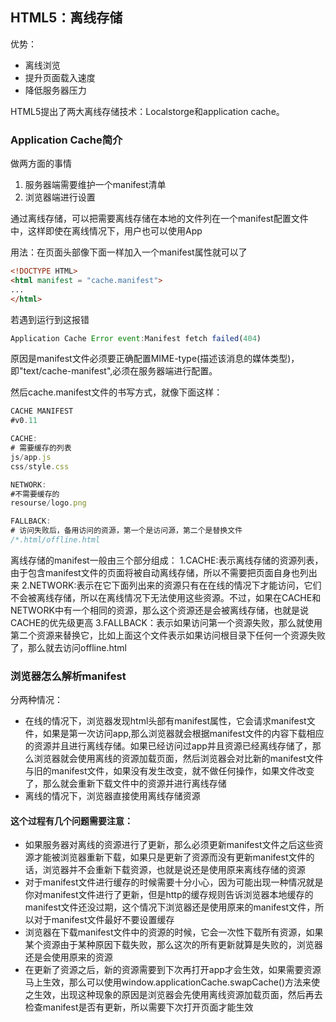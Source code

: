 ## HTML5：离线存储

优势：
- 离线浏览
- 提升页面载入速度
- 降低服务器压力

HTML5提出了两大离线存储技术：Localstorge和application cache。

### Application Cache简介
做两方面的事情
1. 服务器端需要维护一个manifest清单
2. 浏览器端进行设置

通过离线存储，可以把需要离线存储在本地的文件列在一个manifest配置文件中，这样即使在离线情况下，用户也可以使用App

用法：在页面头部像下面一样加入一个manifest属性就可以了
```html
<!DOCTYPE HTML>
<html manifest = "cache.manifest">
...
</html>
```
若遇到运行到这报错
```javascript
Application Cache Error event:Manifest fetch failed(404)
```
原因是manifest文件必须要正确配置MIME-type(描述该消息的媒体类型)，即"text/cache-manifest",必须在服务器端进行配置。

然后cache.manifest文件的书写方式，就像下面这样：
```javascript
CACHE MANIFEST
#v0.11

CACHE:
# 需要缓存的列表
js/app.js
css/style.css

NETWORK:
#不需要缓存的
resourse/logo.png

FALLBACK:
# 访问失败后，备用访问的资源，第一个是访问源，第二个是替换文件
/*.html/offline.html
```

离线存储的manifest一般由三个部分组成：
1.CACHE:表示离线存储的资源列表，由于包含manifest文件的页面将被自动离线存储，所以不需要把页面自身也列出来
2.NETWORK:表示在它下面列出来的资源只有在在线的情况下才能访问，它们不会被离线存储，所以在离线情况下无法使用这些资源。不过，如果在CACHE和NETWORK中有一个相同的资源，那么这个资源还是会被离线存储，也就是说CACHE的优先级更高
3.FALLBACK：表示如果访问第一个资源失败，那么就使用第二个资源来替换它，比如上面这个文件表示如果访问根目录下任何一个资源失败了，那么就去访问offline.html

### 浏览器怎么解析manifest

分两种情况：
- 在线的情况下，浏览器发现html头部有manifest属性，它会请求manifest文件，如果是第一次访问app,那么浏览器就会根据manifest文件的内容下载相应的资源并且进行离线存储。如果已经访问过app并且资源已经离线存储了，那么浏览器就会使用离线的资源加载页面，然后浏览器会对比新的manifest文件与旧的manifest文件，如果没有发生改变，就不做任何操作，如果文件改变了，那么就会重新下载文件中的资源并进行离线存储
- 离线的情况下，浏览器直接使用离线存储资源

#### 这个过程有几个问题需要注意：
- 如果服务器对离线的资源进行了更新，那么必须更新manifest文件之后这些资源才能被浏览器重新下载，如果只是更新了资源而没有更新manifest文件的话，浏览器并不会重新下载资源，也就是说还是使用原来离线存储的资源
- 对于manifest文件进行缓存的时候需要十分小心，因为可能出现一种情况就是你对manifest文件进行了更新，但是http的缓存规则告诉浏览器本地缓存的manifest文件还没过期，这个情况下浏览器还是使用原来的manifest文件，所以对于manifest文件最好不要设置缓存
- 浏览器在下载manifest文件中的资源的时候，它会一次性下载所有资源，如果某个资源由于某种原因下载失败，那么这次的所有更新就算是失败的，浏览器还是会使用原来的资源
- 在更新了资源之后，新的资源需要到下次再打开app才会生效，如果需要资源马上生效，那么可以使用window.applicationCache.swapCache()方法来使之生效，出现这种现象的原因是浏览器会先使用离线资源加载页面，然后再去检查manifest是否有更新，所以需要下次打开页面才能生效
